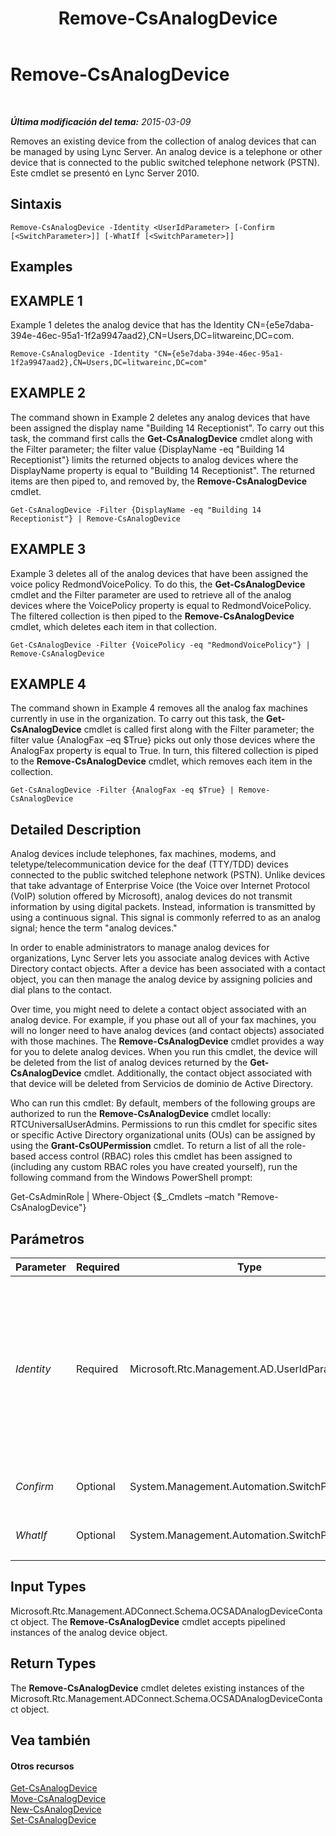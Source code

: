 ﻿---
title: Remove-CsAnalogDevice
TOCTitle: Remove-CsAnalogDevice
ms:assetid: 61250894-fde6-476d-aaa2-ec5692af02b3
ms:mtpsurl: https://technet.microsoft.com/es-es/library/Gg398433(v=OCS.15)
ms:contentKeyID: 48275429
ms.date: 01/07/2017
mtps_version: v=OCS.15
ms.translationtype: HT
---

# Remove-CsAnalogDevice

 

_**Última modificación del tema:** 2015-03-09_

Removes an existing device from the collection of analog devices that can be managed by using Lync Server. An analog device is a telephone or other device that is connected to the public switched telephone network (PSTN). Este cmdlet se presentó en Lync Server 2010.

## Sintaxis

    Remove-CsAnalogDevice -Identity <UserIdParameter> [-Confirm [<SwitchParameter>]] [-WhatIf [<SwitchParameter>]]

## Examples

## EXAMPLE 1

Example 1 deletes the analog device that has the Identity CN={e5e7daba-394e-46ec-95a1-1f2a9947aad2},CN=Users,DC=litwareinc,DC=com.

    Remove-CsAnalogDevice -Identity "CN={e5e7daba-394e-46ec-95a1-1f2a9947aad2},CN=Users,DC=litwareinc,DC=com"

## EXAMPLE 2

The command shown in Example 2 deletes any analog devices that have been assigned the display name "Building 14 Receptionist". To carry out this task, the command first calls the **Get-CsAnalogDevice** cmdlet along with the Filter parameter; the filter value {DisplayName -eq "Building 14 Receptionist"} limits the returned objects to analog devices where the DisplayName property is equal to "Building 14 Receptionist". The returned items are then piped to, and removed by, the **Remove-CsAnalogDevice** cmdlet.

    Get-CsAnalogDevice -Filter {DisplayName -eq "Building 14 Receptionist"} | Remove-CsAnalogDevice

## EXAMPLE 3

Example 3 deletes all of the analog devices that have been assigned the voice policy RedmondVoicePolicy. To do this, the **Get-CsAnalogDevice** cmdlet and the Filter parameter are used to retrieve all of the analog devices where the VoicePolicy property is equal to RedmondVoicePolicy. The filtered collection is then piped to the **Remove-CsAnalogDevice** cmdlet, which deletes each item in that collection.

    Get-CsAnalogDevice -Filter {VoicePolicy -eq "RedmondVoicePolicy"} | Remove-CsAnalogDevice

## EXAMPLE 4

The command shown in Example 4 removes all the analog fax machines currently in use in the organization. To carry out this task, the **Get-CsAnalogDevice** cmdlet is called first along with the Filter parameter; the filter value {AnalogFax –eq $True} picks out only those devices where the AnalogFax property is equal to True. In turn, this filtered collection is piped to the **Remove-CsAnalogDevice** cmdlet, which removes each item in the collection.

    Get-CsAnalogDevice -Filter {AnalogFax -eq $True} | Remove-CsAnalogDevice

## Detailed Description

Analog devices include telephones, fax machines, modems, and teletype/telecommunication device for the deaf (TTY/TDD) devices connected to the public switched telephone network (PSTN). Unlike devices that take advantage of Enterprise Voice (the Voice over Internet Protocol (VoIP) solution offered by Microsoft), analog devices do not transmit information by using digital packets. Instead, information is transmitted by using a continuous signal. This signal is commonly referred to as an analog signal; hence the term "analog devices."

In order to enable administrators to manage analog devices for organizations, Lync Server lets you associate analog devices with Active Directory contact objects. After a device has been associated with a contact object, you can then manage the analog device by assigning policies and dial plans to the contact.

Over time, you might need to delete a contact object associated with an analog device. For example, if you phase out all of your fax machines, you will no longer need to have analog devices (and contact objects) associated with those machines. The **Remove-CsAnalogDevice** cmdlet provides a way for you to delete analog devices. When you run this cmdlet, the device will be deleted from the list of analog devices returned by the **Get-CsAnalogDevice** cmdlet. Additionally, the contact object associated with that device will be deleted from Servicios de dominio de Active Directory.

Who can run this cmdlet: By default, members of the following groups are authorized to run the **Remove-CsAnalogDevice** cmdlet locally: RTCUniversalUserAdmins. Permissions to run this cmdlet for specific sites or specific Active Directory organizational units (OUs) can be assigned by using the **Grant-CsOUPermission** cmdlet. To return a list of all the role-based access control (RBAC) roles this cmdlet has been assigned to (including any custom RBAC roles you have created yourself), run the following command from the Windows PowerShell prompt:

Get-CsAdminRole | Where-Object {$\_.Cmdlets –match "Remove-CsAnalogDevice"}

## Parámetros


<table>
<colgroup>
<col style="width: 25%" />
<col style="width: 25%" />
<col style="width: 25%" />
<col style="width: 25%" />
</colgroup>
<thead>
<tr class="header">
<th>Parameter</th>
<th>Required</th>
<th>Type</th>
<th>Description</th>
</tr>
</thead>
<tbody>
<tr class="odd">
<td><p><em>Identity</em></p></td>
<td><p>Required</p></td>
<td><p>Microsoft.Rtc.Management.AD.UserIdParameter</p></td>
<td><p>Unique identifier for the analog device to be removed. Analog devices are identified by using the Active Directory distinguished name (DN) of the associated contact object. By default, these devices, use a globally unique identifier (GUID) as their common name; that means analog devices will typically have an Identity similar to this: CN={ce84964a-c4da-4622-ad34-c54ff3ed361f},OU=Redmond,DC=Litwareinc,DC=com. Because of that you might find it easier to retrieve analog devices by using the <strong>Get-CsAnalogDevice</strong> cmdlet, and then piping the returned objects to the <strong>Remove-CsAnalogDevice</strong> cmdlet.</p></td>
</tr>
<tr class="even">
<td><p><em>Confirm</em></p></td>
<td><p>Optional</p></td>
<td><p>System.Management.Automation.SwitchParameter</p></td>
<td><p>Se le pedirá confirmación antes de ejecutar el comando.</p></td>
</tr>
<tr class="odd">
<td><p><em>WhatIf</em></p></td>
<td><p>Optional</p></td>
<td><p>System.Management.Automation.SwitchParameter</p></td>
<td><p>Describe qué sucedería si se ejecutara el comando sin ejecutarlo realmente.</p></td>
</tr>
</tbody>
</table>


## Input Types

Microsoft.Rtc.Management.ADConnect.Schema.OCSADAnalogDeviceContact object. The **Remove-CsAnalogDevice** cmdlet accepts pipelined instances of the analog device object.

## Return Types

The **Remove-CsAnalogDevice** cmdlet deletes existing instances of the Microsoft.Rtc.Management.ADConnect.Schema.OCSADAnalogDeviceContact object.

## Vea también

#### Otros recursos

[Get-CsAnalogDevice](get-csanalogdevice.md)  
[Move-CsAnalogDevice](move-csanalogdevice.md)  
[New-CsAnalogDevice](new-csanalogdevice.md)  
[Set-CsAnalogDevice](set-csanalogdevice.md)

